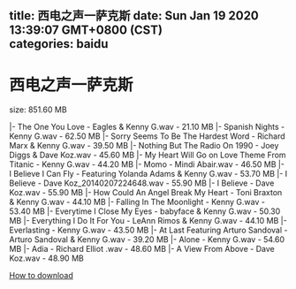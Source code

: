 
title: 西电之声一萨克斯
date: Sun Jan 19 2020 13:39:07 GMT+0800 (CST)    
categories: baidu
---

# 西电之声一萨克斯
size: 851.60 MB
 
 
|- The One You Love - Eagles & Kenny G.wav - 21.10 MB
|- Spanish Nights - Kenny G.wav - 62.50 MB
|- Sorry Seems To Be The Hardest Word - Richard Marx & Kenny G.wav - 39.50 MB
|- Nothing But The Radio On 1990 - Joey Diggs & Dave Koz.wav - 45.60 MB
|- My Heart Will Go on Love Theme From Titanic - Kenny G.wav - 44.20 MB
|- Momo - Mindi Abair.wav - 46.50 MB
|- I Believe I Can Fly - Featuring Yolanda Adams & Kenny G.wav - 53.70 MB
|- I Believe - Dave Koz_20140207224648.wav - 55.90 MB
|- I Believe - Dave Koz.wav - 55.90 MB
|- How Could An Angel Break My Heart - Toni Braxton & Kenny G.wav - 44.10 MB
|- Falling In The Moonlight - Kenny G.wav - 53.40 MB
|- Everytime I Close My Eyes - babyface & Kenny G.wav - 50.30 MB
|- Everything I Do It For You - LeAnn Rimos & Kenny G.wav - 44.10 MB
|- Everlasting - Kenny G.wav - 43.50 MB
|- At Last Featuring Arturo Sandoval - Arturo Sandoval & Kenny G.wav - 39.20 MB
|- Alone - Kenny G.wav - 54.60 MB
|- Adia - Richard Elliot .wav - 48.60 MB
|- A View From Above - Dave Koz.wav - 48.90 MB

[How to download](https://bpcam.bemobtrk.com/go/2ceec3aa-1ca2-46d6-b9ff-aaa5c184517c?jno=1879)